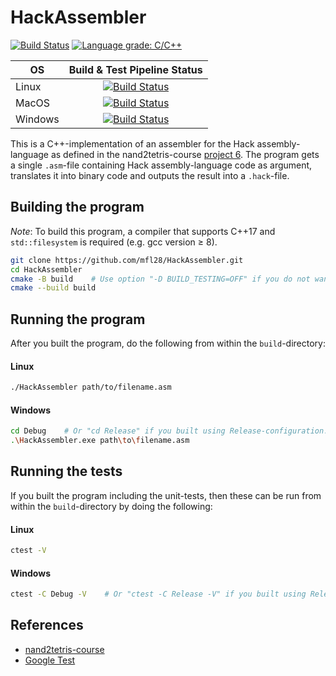 # HackAssembler

[![Build Status](https://dev.azure.com/mfl28/HackAssembler/_apis/build/status/mfl28.HackAssembler?branchName=master)](https://dev.azure.com/mfl28/HackAssembler/_build/latest?definitionId=3&branchName=master)
[![Language grade: C/C++](https://img.shields.io/lgtm/grade/cpp/g/mfl28/HackAssembler.svg?logo=lgtm&logoWidth=18)](https://lgtm.com/projects/g/mfl28/HackAssembler/context:cpp)

| OS      | Build & Test Pipeline Status                                                                                                                                                                                                                   |
| ------- | :----------------------------------------------------------------------------------------------------------------------------------------------------------------------------------------------------------------------------------------------: |
| Linux   | [![Build Status](https://dev.azure.com/mfl28/HackAssembler/_apis/build/status/mfl28.HackAssembler?branchName=master&stageName=Test&jobName=Linux)](https://dev.azure.com/mfl28/HackAssembler/_build/latest?definitionId=3&branchName=master)   |
| MacOS   | [![Build Status](https://dev.azure.com/mfl28/HackAssembler/_apis/build/status/mfl28.HackAssembler?branchName=master&stageName=Test&jobName=MacOS)](https://dev.azure.com/mfl28/HackAssembler/_build/latest?definitionId=3&branchName=master)   |
| Windows | [![Build Status](https://dev.azure.com/mfl28/HackAssembler/_apis/build/status/mfl28.HackAssembler?branchName=master&stageName=Test&jobName=Windows)](https://dev.azure.com/mfl28/HackAssembler/_build/latest?definitionId=3&branchName=master) |

This is a C++-implementation of an assembler for the Hack assembly-language as defined in the nand2tetris-course [project 6](https://www.nand2tetris.org/project06). The program gets a single `.asm`-file containing Hack assembly-language code as argument, translates it into binary code and outputs the result into a `.hack`-file.

## Building the program

_Note_: To build this program, a compiler that supports C++17 and `std::filesystem` is required (e.g. gcc version ≥ 8).

```bash
git clone https://github.com/mfl28/HackAssembler.git
cd HackAssembler
cmake -B build    # Use option "-D BUILD_TESTING=OFF" if you do not want to build the unit-tests.
cmake --build build   
```

## Running the program

After you built the program, do the following from within the `build`-directory:

#### Linux

```bash
./HackAssembler path/to/filename.asm
```

#### Windows

```bash
cd Debug    # Or "cd Release" if you built using Release-configuration.
.\HackAssembler.exe path\to\filename.asm
```

## Running the tests

If you built the program including the unit-tests, then these can be run from within the `build`-directory by doing the following:

#### Linux

```bash
ctest -V
```

#### Windows

```bash
ctest -C Debug -V    # Or "ctest -C Release -V" if you built using Release-configuration.
```

## References

-   [nand2tetris-course](https://www.nand2tetris.org)
-   [Google Test](https://github.com/google/googletest)
